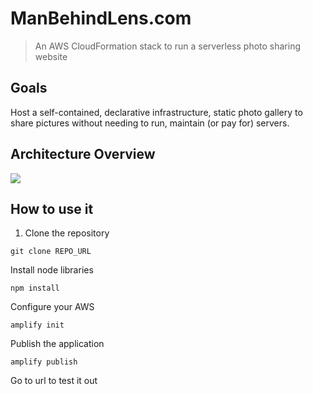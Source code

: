 # ManBehindLens.com

> An AWS CloudFormation stack to run a serverless photo sharing website


## Goals

Host a self-contained, declarative infrastructure, 
static photo gallery to share pictures without needing to run, maintain (or pay for) servers.


## Architecture Overview

![](public/website/assets/img/ManBehindLens.com.png)


## How to use it

1. Clone the repository



```
git clone REPO_URL
```
Install node libraries
```
npm install
```

Configure your AWS 
```
amplify init
```
Publish the application
```
amplify publish
```

Go to url to test it out


